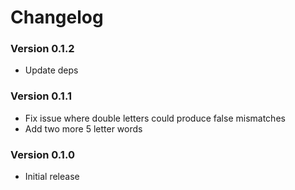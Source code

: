 # Changelog

### Version 0.1.2
- Update deps

### Version 0.1.1
- Fix issue where double letters could produce false mismatches
- Add two more 5 letter words

### Version 0.1.0
- Initial release